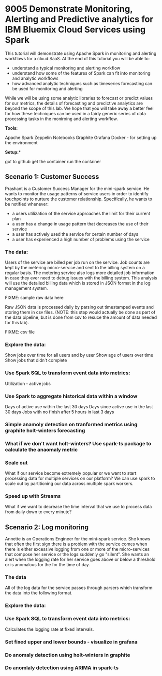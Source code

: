# 9005 Demonstrate Monitoring, Alerting and Predictive analytics for IBM Bluemix Cloud Services using Spark

This tutorial will demonstrate using Apache Spark in monitoring and alerting workflows for a cloud SaaS.  At the end of this tutorial you will be able to:
* understand a typical monitoring and alerting workflow
* understand how some of the features of Spark can fit into monitoring and analytic workflows
* how advanced analytic techniques such as timeseries forecasting can be used for monitoring and alerting

While we will be using some analytic libraries to forecast or predict values for our metrics, the details of forecasting and predictive analytics are beyond the scope of this lab.  We hope that you will take away a better feel for how these techniques can be used in a fairly generic series of data processing tasks in the moniroing and alerting workflow.

**Tools:**

Apache Spark
Zeppelin Notebooks
Graphite
Grafana
Docker - for setting up the environment

**Setup:***

got to github
get the container
run the container

## Scenario 1: Customer Success

Prashant is a Customer Success Manager for the mini-spark service.  He wants to monitor the usage patterns of service users in order to identify touchpoints to nurture the customer relationship. Specifically, he wants to be notified whenever:
* a users utilization of the service approaches the limit for their current plan
* a user has a change in usage pattern that decreases the use of their service
* a user has actively used the service for certain number of days
* a user has experienced a high number of problems using the service

### The data:

Users of the service are billed per job run on the service.  Job counts are kept by the metering micro-service and sent to the billing system on a regular basis.  The metering service also logs more detailed job information in case they ever need to debug issues with the billing system. This analysis will use the detailed billing data which is stored in JSON format in the log management system.

FIXME: sample raw data here

Raw JSON data is processed daily by parsing out timestamped events and storing them in csv files. (NOTE: this step would actually be done as part of the data pipeline, but is done from csv to resuce the amount of data needed for this lab).

FIXME: csv file

### Explore the data:

Show jobs over time for all users and by user
Show age of users over time
Show jobs that didn't complete

### Use Spark SQL to transform event data into metrics:

Utilization - active jobs

### Use Spark to aggregate historical data within a window 

Days of active use within the last 30 days
Days since active use in the last 30 days
Jobs with no finish after 5 hours in last 3 days

### Simple anamoly detection on tranformed metrics using graphite holt-winters forecasting

### What if we don't want holt-winters?  Use spark-ts package to calculate the anaomaly metric

### Scale out 

What if our service become extremely popular or we want to start processing data for multiple services on our platform?  We can use spark to scale out by partitioning our data across multiple spark workers.

### Speed up with Streams 

What if we want to decrease the time interval that we use to process data from daily down to every minute?

## Scenario 2: Log monitoring

Annette is an Operations Engineer for the mini-spark service.  She knows that often the first sign there is a problem with the service comes when there is either excessive logging from one or more of the micro-services that compose her service or the logs suddenly go "silent".  She wants an alert when the logging rate for her service goes above or below a threshold or is anomalous for the for the time of day.

### The data

All of the log data for the service passes through parsers which transform the data into the following format.  

### Explore the data:


### Use Spark SQL to transform event data into metrics:

Calculates the logging rate at fixed intervals.

### Set fixed upper and lower bounds - visualize in grafana

### Do anomaly detection using holt-winters in graphite

### Do anomlaly detection using ARIMA in spark-ts




